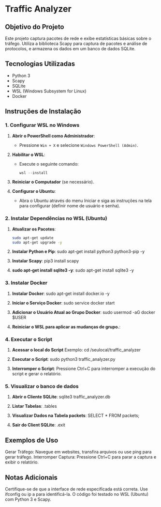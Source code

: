 # Traffic Analyzer

## Objetivo do Projeto
Este projeto captura pacotes de rede e exibe estatísticas básicas sobre o tráfego. Utiliza a biblioteca Scapy para captura de pacotes e análise de protocolos, e armazena os dados em um banco de dados SQLite.

## Tecnologias Utilizadas
- Python 3
- Scapy
- SQLite
- WSL (Windows Subsystem for Linux)
- Docker

## Instruções de Instalação

### 1. Configurar WSL no Windows

1. **Abrir o PowerShell como Administrador**:
   - Pressione `Win + X` e selecione `Windows PowerShell (Admin)`.

2. **Habilitar o WSL**:
   - Execute o seguinte comando:
     ```powershell
     wsl --install
     ```

3. **Reiniciar o Computador** (se necessário).

4. **Configurar o Ubuntu**:
   - Abra o Ubuntu através do menu Iniciar e siga as instruções na tela para configurar (definir nome de usuário e senha).

### 2. Instalar Dependências no WSL (Ubuntu)

1. **Atualizar os Pacotes**:
   ```bash
   sudo apt-get update
   sudo apt-get upgrade -y

2. **Instalar Python e Pip**:
   sudo apt-get install python3 python3-pip -y

3. **Instalar Scapy**:
   pip3 install scapy

4. **sudo apt-get install sqlite3 -y**:
   sudo apt-get install sqlite3 -y

### 3. Instalar Docker

1. **Instalar Docker**:
   sudo apt-get install docker.io -y

2. **Iniciar o Serviço Docker**:
   sudo service docker start

3. **Adicionar o Usuário Atual ao Grupo Docker**:
   sudo usermod -aG docker $USER

4. **Reiniciar o WSL para aplicar as mudanças de grupo.**:

### 4. Executar o Script

1. **Acessar o local do Script**
   Exemplo: cd /seulocal/traffic_analyzer
   
3. **Executar o Script**:
   sudo python3 traffic_analyzer.py

4. **Interromper o Script**:
   Pressione Ctrl+C para interromper a execução do script e gerar o relatório.

### 5. Visualizar o banco de dados

1. **Abrir o Cliente SQLite**:
   sqlite3 traffic_analyzer.db

2. **Listar Tabelas**:
   .tables

3. **Visualizar Dados na Tabela packets**:
   SELECT * FROM packets;

4. **Sair do Client SQLite**:
   .exit


## Exemplos de Uso
Gerar Tráfego: Navegue em websites, transfira arquivos ou use ping para gerar tráfego.
Interromper Captura: Pressione Ctrl+C para parar a captura e exibir o relatório.

## Notas Adicionais
Certifique-se de que a interface de rede especificada está correta. Use ifconfig ou ip a para identificá-la.
O código foi testado no WSL (Ubuntu) com Python 3 e Scapy.
